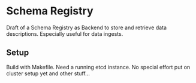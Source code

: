 # Schema Registry
Draft of a Schema Registry as Backend to store and retrieve data descriptions. Especially useful for data ingests.

## Setup
Build with Makefile. 
Need a running etcd instance. No special effort put on cluster setup yet and other stuff...